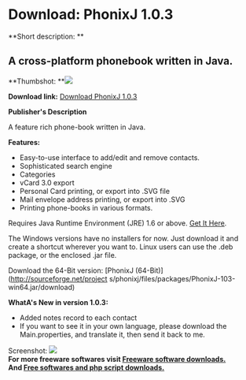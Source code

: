 # Download: PhonixJ 1.0.3

**Short description: **

## A cross-platform phonebook written in Java.

  
**Thumbshot: **![](http://www.freewarefiles.com/screenshot/phonixj_md.jpg)   
  
**Download link:** [Download PhonixJ 1.0.3](http://freesoftwares.boysofts.com/PhonixJ_program_91146.html)  
  

**Publisher's Description**  
  

A feature rich phone-book written in Java.

**Features:**

  * Easy-to-use interface to add/edit and remove contacts. 
  * Sophisticated search engine 
  * Categories 
  * vCard 3.0 export 
  * Personal Card printing, or export into .SVG file 
  * Mail envelope address printing, or export into .SVG 
  * Printing phone-books in various formats. 

Requires Java Runtime Environment (JRE) 1.6 or above. [Get It
Here](http://www.java.com).

The Windows versions have no installers for now. Just download it and create a
shortcut wherever you want to. Linux users can use the .deb package, or the
enclosed .jar file.

Download the 64-Bit version: [PhonixJ (64-Bit)](http://sourceforge.net/project
s/phonixj/files/packages/PhonixJ-103-win64.jar/download)

**WhatA's New in version 1.0.3:**

  * Added notes record to each contact 
  * If you want to see it in your own language, please download the Main.properties, and translate it, then send it back to me. 

  
  
Screenshot: ![](http://www.freewarefiles.com/screenshot/phonixj.jpg)  
**For more freeware softwares visit [Freeware software downloads.](http://freesoftwares.boysofts.com/)**   
**And [Free softwares and php script downloads.](http://www.boysofts.com/)**

